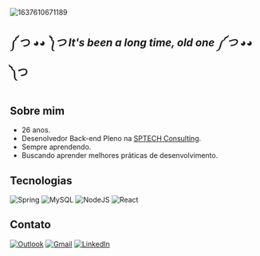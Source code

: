 ![1637610671189](https://user-images.githubusercontent.com/53615642/222939008-5381f1ae-e61e-4e0d-bc24-2b5a9cd9eed3.jpg)

## ༼ つ ◕_◕ ༽つ ***It's been a long time, old one*** ༼ つ ◕_◕ ༽つ

## Sobre mim

- 26 anos.
- Desenolvedor Back-end Pleno na [SPTECH Consulting](https://github.com/BandTec).
- Sempre aprendendo.
- Buscando aprender melhores práticas de desenvolvimento.

## Tecnologias

![Spring](https://img.shields.io/badge/spring-%236DB33F.svg?style=for-the-badge&logo=spring&logoColor=white)
![MySQL](https://img.shields.io/badge/mysql-%2300f.svg?style=for-the-badge&logo=mysql&logoColor=white)
![NodeJS](https://img.shields.io/badge/node.js-6DA55F?style=for-the-badge&logo=node.js&logoColor=white)
![React](https://img.shields.io/badge/react-%2320232a.svg?style=for-the-badge&logo=react&logoColor=%2361DAFB)


## Contato
[![Outlook](https://img.shields.io/badge/Microsoft_Outlook-0078D4?style=for-the-badge&logo=microsoft-outlook&logoColor=white)](mailto:paulo.souza@sptech.school)
[![Gmail](https://img.shields.io/badge/Gmail-D14836?style=for-the-badge&logo=gmail&logoColor=white)](mailto:paulotadeums@gmail.com)
[![LinkedIn](https://img.shields.io/badge/linkedin-%230077B5.svg?style=for-the-badge&logo=linkedin&logoColor=white)](https://www.linkedin.com/in/paulo-souza27/)
